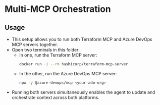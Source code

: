 # Multi-MCP Orchestration

## Usage
- This setup allows you to run both Terraform MCP and Azure DevOps MCP servers together.
- Open two terminals in this folder:
  - In one, run the Terraform MCP server:
    ```sh
    docker run -i --rm hashicorp/terraform-mcp-server
    ```
  - In the other, run the Azure DevOps MCP server:
    ```sh
    npx -y @azure-devops/mcp <your-ado-org>
    ```
- Running both servers simultaneously enables the agent to update and orchestrate context across both platforms.

